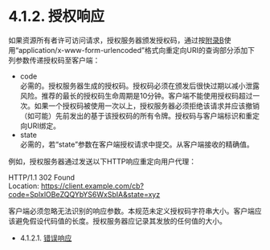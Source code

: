 4.1.2. 授权响应
=======================
如果资源所有者许可访问请求，授权服务器颁发授权码，通过按[附录B](../AppendixB/b.md)使用“application/x-www-form-urlencoded”格式向重定向URI的查询部分添加下列参数传递授权码至客户端：
- code    
  必需的。授权服务器生成的授权码。授权码必须在颁发后很快过期以减小泄露风险。推荐的最长的授权码生命周期是10分钟。客户端不能使用授权码超过一次。如果一个授权码被使用一次以上，授权服务器必须拒绝该请求并应该撤销（如可能）先前发出的基于该授权码的所有令牌。授权码与客户端标识和重定向URI绑定。
- state    
  必需的，若“state”参数在客户端授权请求中提交。从客户端接收的精确值。
  
例如，授权服务器通过发送以下HTTP响应重定向用户代理：

  HTTP/1.1 302 Found    
  Location: https://client.example.com/cb?code=SplxlOBeZQQYbYS6WxSbIA&state=xyz
  
客户端必须忽略无法识别的响应参数。本规范未定义授权码字符串大小。客户端应该避免假设代码值的长度。授权服务器应记录其发放的任何值的大小。

- 4.1.2.1. [错误响应](4.1.2.1.md)